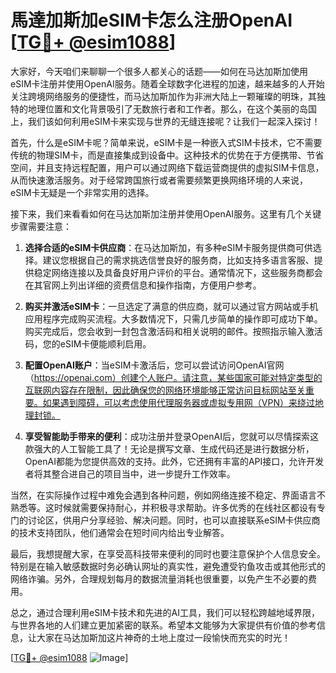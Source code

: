 # 馬達加斯加eSIM卡怎么注册OpenAI [[TG💪+ @esim1088](https://t.me/s/esim1088)]

大家好，今天咱们来聊聊一个很多人都关心的话题——如何在马达加斯加使用eSIM卡注册并使用OpenAI服务。随着全球数字化进程的加速，越来越多的人开始关注跨境网络服务的便捷性，而马达加斯加作为非洲大陆上一颗璀璨的明珠，其独特的地理位置和文化背景吸引了无数旅行者和工作者。那么，在这个美丽的岛国上，我们该如何利用eSIM卡来实现与世界的无缝连接呢？让我们一起深入探讨！

首先，什么是eSIM卡呢？简单来说，eSIM卡是一种嵌入式SIM卡技术，它不需要传统的物理SIM卡，而是直接集成到设备中。这种技术的优势在于方便携带、节省空间，并且支持远程配置，用户可以通过网络下载运营商提供的虚拟SIM卡信息，从而快速激活服务。对于经常跨国旅行或者需要频繁更换网络环境的人来说，eSIM卡无疑是一个非常实用的选择。

接下来，我们来看看如何在马达加斯加注册并使用OpenAI服务。这里有几个关键步骤需要注意：

1. **选择合适的eSIM卡供应商**：在马达加斯加，有多种eSIM卡服务提供商可供选择。建议您根据自己的需求挑选信誉良好的服务商，比如支持多语言客服、提供稳定网络连接以及具备良好用户评价的平台。通常情况下，这些服务商都会在其官网上列出详细的资费信息和操作指南，方便用户参考。

2. **购买并激活eSIM卡**：一旦选定了满意的供应商，就可以通过官方网站或手机应用程序完成购买流程。大多数情况下，只需几步简单的操作即可成功下单。购买完成后，您会收到一封包含激活码和相关说明的邮件。按照指示输入激活码，您的eSIM卡便能顺利启用。

3. **配置OpenAI账户**：当eSIM卡激活后，您可以尝试访问OpenAI官网（https://openai.com）创建个人账户。请注意，某些国家可能对特定类型的互联网内容存在限制，因此确保您的网络环境能够正常访问目标网站至关重要。如果遇到障碍，可以考虑使用代理服务器或虚拟专用网（VPN）来绕过地理封锁。

4. **享受智能助手带来的便利**：成功注册并登录OpenAI后，您就可以尽情探索这款强大的人工智能工具了！无论是撰写文章、生成代码还是进行数据分析，OpenAI都能为您提供高效的支持。此外，它还拥有丰富的API接口，允许开发者将其整合进自己的项目当中，进一步提升工作效率。

当然，在实际操作过程中难免会遇到各种问题，例如网络连接不稳定、界面语言不熟悉等。这时候就需要保持耐心，并积极寻求帮助。许多优秀的在线社区都设有专门的讨论区，供用户分享经验、解决问题。同时，也可以直接联系eSIM卡供应商的技术支持团队，他们通常会在短时间内给出专业解答。

最后，我想提醒大家，在享受高科技带来便利的同时也要注意保护个人信息安全。特别是在输入敏感数据时务必确认网址的真实性，避免遭受钓鱼攻击或其他形式的网络诈骗。另外，合理规划每月的数据流量消耗也很重要，以免产生不必要的费用。

总之，通过合理利用eSIM卡技术和先进的AI工具，我们可以轻松跨越地域界限，与世界各地的人们建立更加紧密的联系。希望本文能够为大家提供有价值的参考信息，让大家在马达加斯加这片神奇的土地上度过一段愉快而充实的时光！

[[TG💪+ @esim1088](https://t.me/s/esim1088) ![Image](https://i.postimg.cc/4NQfJmqS/Snipaste-2025-05-13-00-14-12.png)]